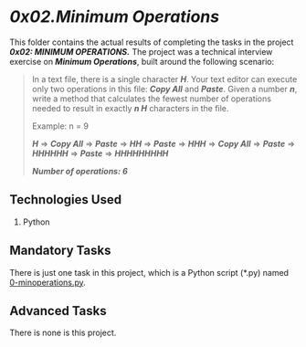 # ___0x02.Minimum Operations___
This folder contains the actual results of completing the tasks in the project ___0x02: MINIMUM OPERATIONS.___ The project was a technical interview exercise on **_Minimum Operations_**, built around the following scenario:

>In a text file, there is a single character **_H_**. Your text editor can execute only two operations in this file: **_Copy All_** and **_Paste_**. Given a number **_n_**, write a method that calculates the fewest number of operations needed to result in exactly **_n H_** characters in the file.
> 
> Example:  n = 9
>
> **_H_** => **_Copy All_** => **_Paste_** => **_HH_** => **_Paste_** => **_HHH_** => **_Copy All_** => **_Paste_** => **_HHHHHH_** => **_Paste_** => **_HHHHHHHHH_**
>
> **_Number of operations: 6_**



## Technologies Used
1. Python

## Mandatory Tasks
There is just one task in this project, which is a Python script (*.py) named [0-minoperations.py](0-minoperations.py).

## Advanced Tasks
There is none is this project.
